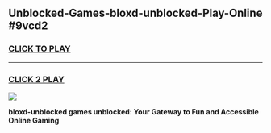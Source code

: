 
## Unblocked-Games-bloxd-unblocked-Play-Online #9vcd2
<h3>
<a href="https://news.freeplayer.one?title=bloxd-unblocked&ref=3">CLICK TO PLAY</a></h3>
<hr>

<h3>
<a href="https://news.freeplayer.one?title=bloxd-unblocked&ref=3">CLICK 2 PLAY</a>
  
</h3>

<a href="https://news.freeplayer.one?title=bloxd-unblocked&ref=3"><img src="https://clearcache.store/games.png"></a>


**bloxd-unblocked games unblocked: Your Gateway to Fun and Accessible Online Gaming**
